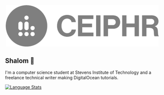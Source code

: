 
<h3 align="center">
  <a href="https://www.ceiphr.com/" target="_blank">
    <img width="500px" alt="Profile Logo" src="readme-banner.png">
  </a>
</h3>

## Shalom 👋 

I'm a computer science student at Stevens Institute of Technology and a freelance technical writer making DigitalOcean tutorials.

<a href="https://github.com/ceiphr?tab=repositories&type=source">
  <img alt="Language Stats" src="https://github-readme-stats.vercel.app/api/top-langs/?username=ceiphr&count_private=true&hide=html&layout=compact&theme=dark&hide_border=true&hide_title=true&bg_color=0d1117&card_width=512">
</a>
